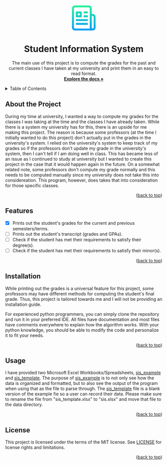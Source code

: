 <!-- PROJECT LOGO -->
<br />
<div align="center">
  <a href="https://github.com/RaylaKurosaki1503/Student_Information_System">
    <img src="images/logo.png" alt="Logo" width="80" height="80">
  </a>

<h1 align="center">Student Information System</h1>

  <p align="center">
    The main use of this project is to compute the grades for the past and current classes I have taken at my university and print them in an easy to read format.
    <br />
    <a href="https://github.com/RaylaKurosaki1503/Student_Information_System"><strong>Explore the docs »</strong></a>
  </p>
</div>


<!-- TABLE OF CONTENTS -->
<details>
	<summary>Table of Contents</summary>
	<ol>
		<li><a href="#about-the-project">About the Project</a></li>
		<li><a href="#features">Features</a></li>
		<li><a href="#getting-started">Getting Started</a>
			<ul>
				<li><a href="#prerequisites">Prerequisites</a></li>
				<li><a href="#installation">Installation</a></li>
			</ul>
		</li>
		<li><a href="#usage">Usage</a></li>
		<li><a href="#license">License</a></li>
	</ol>
</details>



<!-- ABOUT THE PROJECT -->
## About the Project
During my time at university, I wanted a way to compute my grades for the classes I was taking at the time and the classes I have already taken. While there is a system my university has for this, there is an upside for me making this project. The reason is because some professors (at the time I initially wanted to do this project) don't actually put in the grades in the university's system. I relied on the university's system to keep track of my grades so if the professors don't update my grade in the university's system, then I can't tell if I am doing well in class. This has became less of an issue as I continued to study at university but I wanted to create this project in the case that it would happen again in the future. On a somewhat related note, some professors don't compute my grade normally and this needs to be computed manually since my university does not take this into considereation. This program, however, does takes that into consideration for those specific classes.

<p align="right">(<a href="#top">back to top</a>)</p>



<!-- FEATURES -->
## Features
- [x] Prints out the student's grades for the current and previous semesters/terms.
- [ ] Prints out the student's transcript (grades and GPAs).
- [ ] Check if the student has met their requirements to satisfy their degree(s).
- [ ] Check if the student has met their requirements to satisfy their minor(s).

<p align="right">(<a href="#top">back to top</a>)</p>



<!-- INSTALLATION -->
## Installation
While printing out the grades is a universal feature for this project, some professors may have different methods for computing the student's final grade. Thus, this project is tailored towards me and I will not be providing an installation guide.

For experienced python programmers, you can simply clone the repository and run it in your preferred IDE. All files have documentation and most files have comments everywhere to explain how the algorithm works. With your python knowledge, you should be able to modify the code and personalize it to fit your needs.

<p align="right">(<a href="#top">back to top</a>)</p>



<!-- USAGE EXAMPLES -->
## Usage
I have provided two Microsoft Excel Workbooks/Spreadsheets, [sis_example](src/data/sis_example.xlsx) and [sis_template](src/data/sis_template.xlsx). The purpose of [sis_example](src/data/sis_example.xlsx) is to not only see how the data is organized and formatted, but to also see the output of the program when using that as the file to parse through. The [sis_template](src/data/sis_template.xlsx) file is a blank version of the example fie so a user can record their data. Please make sure to rename the file from "sis_template.xlsx" to "sis.xlsx" and move that file to the data directory.

<p align="right">(<a href="#top">back to top</a>)</p>



<!-- LICENSE -->
## License
This project is licensed under the terms of the MIT license. See [LICENSE](LICENSE.txt) for license rights and limitations.

<p align="right">(<a href="#top">back to top</a>)</p>
